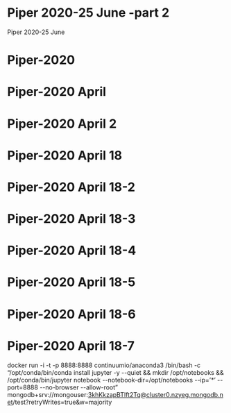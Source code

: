 # Piper 2020-25 June -part 2
Piper 2020-25 June
# Piper-2020
# Piper-2020 April
# Piper-2020 April 2
# Piper-2020 April 18
# Piper-2020 April 18-2
# Piper-2020 April 18-3
# Piper-2020 April 18-4
# Piper-2020 April 18-5
# Piper-2020 April 18-6
# Piper-2020 April 18-7
docker run -i -t -p 8888:8888 continuumio/anaconda3 /bin/bash -c “/opt/conda/bin/conda install jupyter -y --quiet && mkdir /opt/notebooks && /opt/conda/bin/jupyter notebook --notebook-dir=/opt/notebooks --ip=’*’ --port=8888 --no-browser --allow-root”
mongodb+srv://mongouser:3khKkzapBTlft2Tq@cluster0.nzyeg.mongodb.net/test?retryWrites=true&w=majority
